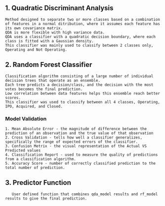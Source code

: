 ## 1. Quadratic Discriminant Analysis

    Method designed to separate two or more classes based on a combination of features in a normal ditribution, where it assumes each feature has its own covariance matrix.
    QDA is more flexible with high variance data.
    QDA uses a classifier with a quadratic decision boundary, where each class is fitted with a Gaussian density.
    This classifier was mainly used to classify between 2 classes only, Operating and Not Operating.
    
## 2. Random Forest Classifier

    Classification algorithm consisting of a large number of individual decision trees that operate as an ensemble.
    Each tree predicts a decision/class, and the decision with the most votes becomes the final prediction.
    Low correlation between data features helps this ensemble reach better scores.
    This classifier was used to classify between all 4 classes, Operating, IPO, Acquired, and Closed.
    
### Model Validation

    1. Mean Absolute Error - the magnitude of difference between the prediction of an observation and the true value of that observation
    2. Cross Validation - tells how well a classifier generalizes, specifically the range of expected errors of the classifier.
    3. Confusion Metrix - the visual representation of the Actual VS Predicted values
    4. Classification Report - used to measure the quality of predictions from a classification algorithm.
    5. Accuracy Score - number of correctly classified prediction to the total number of prediction.
    
 ## 3. Predictor Function
    
       User defined function that combines qda_model results and rf_model results to give the final prediction.
